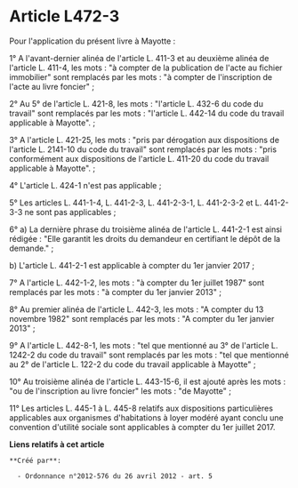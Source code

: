 # Article L472-3

Pour l'application du présent livre à Mayotte : 

1° A l'avant-dernier alinéa de l'article L. 411-3 et au deuxième alinéa de l'article L. 411-4, les mots : "à compter de la
publication de l'acte au fichier immobilier" sont remplacés par les mots : "à compter de l'inscription de l'acte au livre
foncier" ; 

2° Au 5° de l'article L. 421-8, les mots : "l'article L. 432-6 du code du travail" sont remplacés par les mots : "l'article
L. 442-14 du code du travail applicable à Mayotte". ; 

3° A l'article L. 421-25, les mots : "pris par dérogation aux dispositions de l'article L. 2141-10 du code du travail" sont
remplacés par les mots : "pris conformément aux dispositions de l'article L. 411-20 du code du travail applicable à
Mayotte". ; 

4° L'article L. 424-1 n'est pas applicable ; 

5° Les articles L. 441-1-4, L. 441-2-3, L. 441-2-3-1, L. 441-2-3-2 et L. 441-2-3-3 ne sont pas applicables ; 

6° a) La dernière phrase du troisième alinéa de l'article L. 441-2-1 est ainsi rédigée : "Elle garantit les droits du
demandeur en certifiant le dépôt de la demande." ; 

b) L'article L. 441-2-1 est applicable à compter du 1er janvier 2017 ; 

7° A l'article L. 442-1-2, les mots : "à compter du 1er juillet 1987" sont remplacés par les mots : "à compter du 1er janvier
2013" ; 

8° Au premier alinéa de l'article L. 442-3, les mots : "A compter du 13 novembre 1982" sont remplacés par les mots : "A
compter du 1er janvier 2013" ; 

9° A l'article L. 442-8-1, les mots : "tel que mentionné au 3° de l'article L. 1242-2 du code du travail" sont remplacés par
les mots : "tel que mentionné au 2° de l'article L. 122-2 du code du travail applicable à Mayotte" ; 

10° Au troisième alinéa de l'article L. 443-15-6, il est ajouté après les mots : "ou de l'inscription au livre foncier" les
mots : "de Mayotte" ; 

11° Les articles L. 445-1 à L. 445-8 relatifs aux dispositions particulières applicables aux organismes d'habitations à loyer
modéré ayant conclu une convention d'utilité sociale sont applicables à compter du 1er juillet 2017.

**Liens relatifs à cet article**

	**Créé par**:

	  - Ordonnance n°2012-576 du 26 avril 2012 - art. 5
